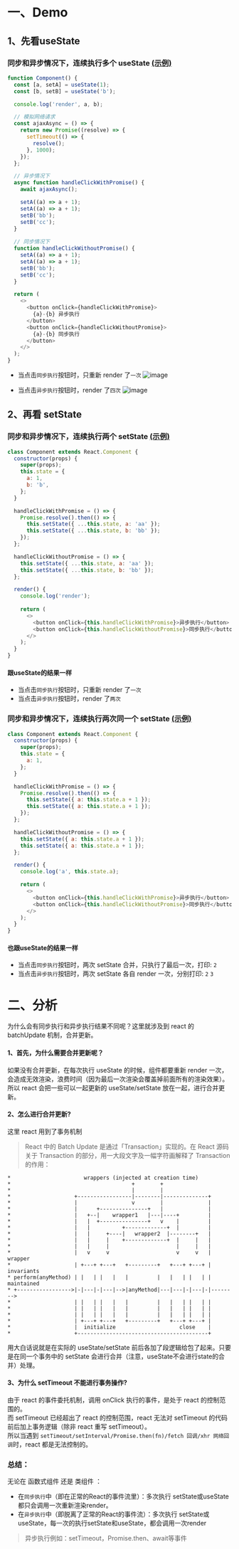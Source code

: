 

# 一、Demo

## 1、先看useState

### 同步和异步情况下，连续执行多个 useState [(示例)](https://codesandbox.io/s/does-react-batches-state-update-functions-when-using-hooks-forked-4gxr2?file=/src/index.js)

```js
function Component() {
  const [a, setA] = useState(1);
  const [b, setB] = useState('b');

  console.log('render', a, b);

  // 模拟网络请求
  const ajaxAsync = () => {
    return new Promise((resolve) => {
      setTimeout(() => {
        resolve();
      }, 1000);
    });
  };

  // 异步情况下
  async function handleClickWithPromise() {
    await ajaxAsync();

    setA((a) => a + 1);
    setA((a) => a + 1);
    setB('bb');
    setB('cc');
  }
  
  // 同步情况下
  function handleClickWithoutPromise() {
    setA((a) => a + 1);
    setA((a) => a + 1);
    setB('bb');
    setB('cc');
  }

  return (
    <>
      <button onClick={handleClickWithPromise}>
        {a}-{b} 异步执行
      </button>
      <button onClick={handleClickWithoutPromise}>
        {a}-{b} 同步执行
      </button>
    </>
  );
}
```
- 当点击`同步执行`按钮时，只重新 render 了`一次`
![image](https://github.com/Vuact/Blog/assets/74364990/39e17512-9ff4-4aa4-81f4-93e881b01384)

- 当点击`异步执行`按钮时，render 了`四次`
![image](https://github.com/Vuact/Blog/assets/74364990/ff90295f-5870-4de2-835d-f57d5e7560f1)


## 2、再看 setState

### 同步和异步情况下，连续执行两个 setState [(示例)](https://codesandbox.io/s/does-react-batches-state-update-functions-when-using-hooks-forked-uleks?file=/src/index.js)

```js
class Component extends React.Component {
  constructor(props) {
    super(props);
    this.state = {
      a: 1,
      b: 'b',
    };
  }

  handleClickWithPromise = () => {
    Promise.resolve().then(() => {
      this.setState({ ...this.state, a: 'aa' });
      this.setState({ ...this.state, b: 'bb' });
    });
  };

  handleClickWithoutPromise = () => {
    this.setState({ ...this.state, a: 'aa' });
    this.setState({ ...this.state, b: 'bb' });
  };

  render() {
    console.log('render');
    
    return (
      <>
        <button onClick={this.handleClickWithPromise}>异步执行</button>
        <button onClick={this.handleClickWithoutPromise}>同步执行</button>
      </>
    );
  }
}
```
#### 跟useState的结果一样

- 当点击`同步执行`按钮时，只重新 render 了`一次`
- 当点击`异步执行`按钮时，render 了`两次`

### 同步和异步情况下，连续执行两次同一个 setState [(示例)](https://codesandbox.io/s/does-react-batches-state-update-functions-when-using-hooks-forked-q3dhy?file=/src/index.js)

```js
class Component extends React.Component {
  constructor(props) {
    super(props);
    this.state = {
      a: 1,
    };
  }

  handleClickWithPromise = () => {
    Promise.resolve().then(() => {
      this.setState({ a: this.state.a + 1 });
      this.setState({ a: this.state.a + 1 });
    });
  };

  handleClickWithoutPromise = () => {
    this.setState({ a: this.state.a + 1 });
    this.setState({ a: this.state.a + 1 });
  };

  render() {
    console.log('a', this.state.a);

    return (
      <>
        <button onClick={this.handleClickWithPromise}>异步执行</button>
        <button onClick={this.handleClickWithoutPromise}>同步执行</button>
      </>
    );
  }
}
```
#### 也跟useState的结果一样
- 当点击`同步执行`按钮时，两次 setState 合并，只执行了最后一次，打印: `2`
- 当点击`异步执行`按钮时，两次 setState 各自 render 一次，分别打印: `2` `3`

# 二、分析

为什么会有同步执行和异步执行结果不同呢？这里就涉及到 react 的 batchUpdate 机制，合并更新。

#### 1、首先，为什么需要合并更新呢？
  
如果没有合并更新，在每次执行 useState 的时候，组件都要重新 render 一次，会造成无效渲染，浪费时间（因为最后一次渲染会覆盖掉前面所有的渲染效果）。
所以 react 会把一些可以一起更新的 useState/setState 放在一起，进行合并更新。

#### 2、怎么进行合并更新?

这里 react 用到了事务机制
  
>React 中的 Batch Update 是通过「Transaction」实现的。在 React 源码关于 Transaction 的部分，用一大段文字及一幅字符画解释了 Transaction 的作用：

```
*                       wrappers (injected at creation time)
*                                      +        +
*                                      |        |
*                    +-----------------|--------|--------------+
*                    |                 v        |              |
*                    |      +---------------+   |              |
*                    |   +--|    wrapper1   |---|----+         |
*                    |   |  +---------------+   v    |         |
*                    |   |          +-------------+  |         |
*                    |   |     +----|   wrapper2  |--------+   |
*                    |   |     |    +-------------+  |     |   |
*                    |   |     |                     |     |   |
*                    |   v     v                     v     v   | wrapper
*                    | +---+ +---+   +---------+   +---+ +---+ | invariants
* perform(anyMethod) | |   | |   |   |         |   |   | |   | | maintained
* +----------------->|-|---|-|---|-->|anyMethod|---|---|-|---|-|-------->
*                    | |   | |   |   |         |   |   | |   | |
*                    | |   | |   |   |         |   |   | |   | |
*                    | |   | |   |   |         |   |   | |   | |
*                    | +---+ +---+   +---------+   +---+ +---+ |
*                    |  initialize                    close    |
*                    +-----------------------------------------+
```
用大白话说就是在实际的 useState/setState 前后各加了段逻辑给包了起来。只要是在同一个事务中的 setState 会进行合并（注意，useState不会进行state的合并）处理。

#### 3、为什么 setTimeout 不能进行事务操作?

由于 react 的事件委托机制，调用 onClick 执行的事件，是处于 react 的控制范围的。<br>
而 setTimeout 已经超出了 react 的控制范围，react 无法对 setTimeout 的代码前后加上事务逻辑（除非 react 重写 setTimeout）。<br>
所以当遇到 `setTimeout/setInterval/Promise.then(fn)/fetch 回调/xhr 网络回调`时，react 都是无法控制的。
  


### 总结：

无论在 函数式组件 还是 类组件 ：
- 在`同步执行`中（即在正常的React的事件流里）：多次执行 setState或useState 都只会调用一次重新渲染render。
- 在`异步执行`中（即脱离了正常的React的事件流）：多次执行 setState或useState，每一次的执行setState和useState，都会调用一次render

>异步执行例如：setTimeout，Promise.then、await等事件

